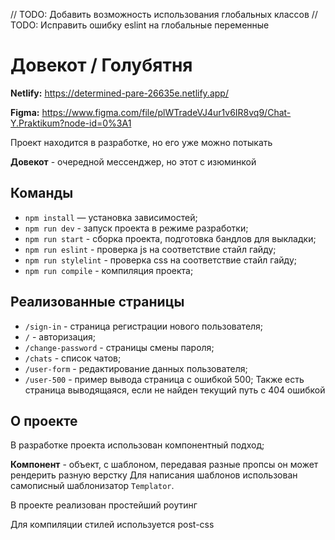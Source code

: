 // TODO: Добавить возможность использования глобальных классов
// TODO: Исправить ошибку eslint на глобальные переменные
# Довекот / Голубятня

**Netlify:** https://determined-pare-26635e.netlify.app/

**Figma:** https://www.figma.com/file/plWTradeVJ4ur1v6IR8vq9/Chat-Y.Praktikum?node-id=0%3A1

Проект находится в разработке, но его уже можно потыкать

**Довекот** - очередной мессенджер, но этот с изюминкой
## Команды

- `npm install` — установка зависимостей;
- `npm run dev` - запуск проекта в режиме разработки;
- `npm run start` - сборка проекта, подготовка бандлов для выкладки;
- `npm run eslint` - проверка js на соответствие стайл гайду;
- `npm run stylelint` - проверка css на соответствие стайл гайду;
- `npm run compile` - компиляция проекта;

## Реализованные страницы

- `/sign-in` - страница регистрации нового пользователя;
- `/` - авторизация;
- `/change-password` - страницы смены пароля;
- `/chats` - список чатов;
- `/user-form` - редактирование данных пользователя;
- `/user-500` - пример вывода страница с ошибкой 500;
Также есть страница выводящаяся, если не найден текущий путь с 404 ошибкой

## О проекте

В разработке проекта использован компонентный подход;

**Компонент** - объект, с шаблоном, передавая разные пропсы он может рендерить разную верстку
Для написания шаблонов использован самописный шаблонизатор `Templator`.

В проекте реализован простейший роутинг

Для компиляции стилей используется post-css